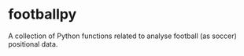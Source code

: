 # footballpy

A collection of Python functions related to analyse football (as soccer) positional data.
